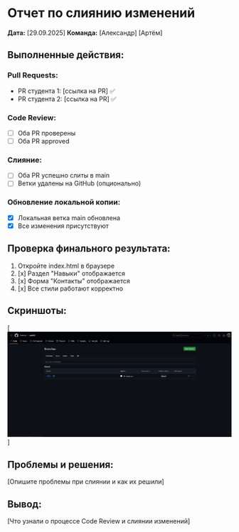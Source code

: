 # Отчет по слиянию изменений

**Дата:** [29.09.2025]
**Команда:** [Александр] [Артём]

## Выполненные действия:

### Pull Requests:
- PR студента 1: [ссылка на PR] ✅
- PR студента 2: [ссылка на PR] ✅

### Code Review:
- [ ] Оба PR проверены
- [ ] Оба PR approved

### Слияние:
- [ ] Оба PR успешно слиты в main
- [ ] Ветки удалены на GitHub (опционально)

### Обновление локальной копии:
- [x] Локальная ветка main обновлена
- [x] Все изменения присутствуют

## Проверка финального результата:
1. Откройте index.html в браузере
2. [x] Раздел "Навыки" отображается
3. [x] Форма "Контакты" отображается
4. [x] Все стили работают корректно

## Скриншоты:
[![alt text](image.png)]

## Проблемы и решения:
[Опишите проблемы при слиянии и как их решили]

## Вывод:
[Что узнали о процессе Code Review и слиянии изменений]